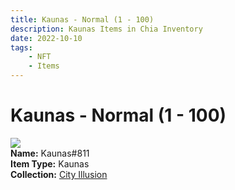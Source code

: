 ```yaml
---
title: Kaunas - Normal (1 - 100)
description: Kaunas Items in Chia Inventory
date: 2022-10-10
tags:
    - NFT
    - Items
---
```


# Kaunas - Normal (1 - 100)
<div class="item_thumbnail">
<img loading="lazy" src="https://y6aiqacjdi5zyuratrl3t3xwdposovjtmjj4zbrunpfkxmuvrbla.arweave.net/x4CIAEkaO5xSIJxXue72G90nVTNiU8yGNGvKq7KViFY"><br/>
<div><strong>Name:</strong> Kaunas#811</div>
<div><strong>Item Type:</strong> Kaunas</div>
<div><strong>Collection:</strong> <a href="https://www.spacescan.io/xch/nft/collection/col1lend2dcn558km4wcwta4xnkfv3xpcmlp9kyt0m909emvfxechlyqdl5ndg">City Illusion</a></div>
</div>

